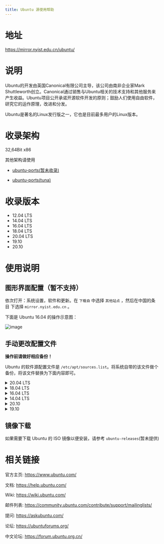 ```yaml
---
title: Ubuntu 源使用帮助
---
```


地址
====

<https://mirror.nyist.edu.cn/ubuntu/>

说明
====

Ubuntu的开发由英国Canonical有限公司主导，该公司由南非企业家Mark Shuttleworth创立。Canonical通过销售与Ubuntu相关的技术支持和其他服务来产生收益。Ubuntu项目公开承诺开源软件开发的原则；鼓励人们使用自由软件，研究它的运作原理，改进和分发。

Ubuntu是著名的Linux发行版之一，它也是目前最多用户的Linux版本。

收录架构
========

32,64Bit x86

其他架构请使用 
- [ubuntu-ports(暂未收录)](https://mirror.nyist.edu.cn/ubuntu-ports)

- [ubuntu-ports(tuna)](https://mirrors.tuna.tsinghua.edu.cn/ubuntu-ports/)

收录版本
========

- 12.04 LTS   
- 14.04 LTS   
- 16.04 LTS   
- 18.04 LTS   
- 20.04 LTS   
- 19.10   
- 20.10

使用说明
========

图形界面配置（暂不支持）
------------------------

依次打开：系统设置，软件和更新。在 `下载自` 中选择 `其他站点`
，然后在中国的条目 下选择 `mirror.nyist.edu.cn` 。

下面是 Ubuntu 16.04 的操作示意图：

![image](images/ubuntu-setting.png)

手动更改配置文件
----------------

**操作前请做好相应备份！**

Ubuntu 的软件源配置文件是 `/etc/apt/sources.list`。将系统自带的该文件做个备份，将该文件替换为下面内容即可。

<details>
<summary>20.04 LTS</summary>
<pre><code>
# 默认注释了源码镜像以提高 apt update 速度，如有需要可自行取消注释
deb https://mirror.nyist.edu.cn/ubuntu/ focal main restricted universe multiverse
# deb-src https://mirror.nyist.edu.cn/ubuntu/ focal main restricted universe multiverse
deb https://mirror.nyist.edu.cn/ubuntu/ focal-updates main restricted universe multiverse
# deb-src https://mirror.nyist.edu.cn/ubuntu/ focal-updates main restricted universe multiverse
deb https://mirror.nyist.edu.cn/ubuntu/ focal-backports main restricted universe multiverse
# deb-src https://mirror.nyist.edu.cn/ubuntu/ focal-backports main restricted universe multiverse
deb https://mirror.nyist.edu.cn/ubuntu/ focal-security main restricted universe multiverse
# deb-src https://mirror.nyist.edu.cn/ubuntu/ focal-security main restricted universe multiverse

# 预发布软件源，不建议启用
# deb https://mirror.nyist.edu.cn/ubuntu/ focal-proposed main restricted universe multiverse
# deb-src https://mirror.nyist.edu.cn/ubuntu/ focal-proposed main restricted universe multiverse
</code></pre>
</details>

<details>
<summary>18.04 LTS</summary>
<pre><code>
# 默认注释了源码镜像以提高 apt update 速度，如有需要可自行取消注释
deb https://mirror.nyist.edu.cn/ubuntu/ bionic main restricted universe multiverse
# deb-src https://mirror.nyist.edu.cn/ubuntu/ bionic main restricted universe multiverse
deb https://mirror.nyist.edu.cn/ubuntu/ bionic-updates main restricted universe multiverse
# deb-src https://mirror.nyist.edu.cn/ubuntu/ bionic-updates main restricted universe multiverse
deb https://mirror.nyist.edu.cn/ubuntu/ bionic-backports main restricted universe multiverse
# deb-src https://mirror.nyist.edu.cn/ubuntu/ bionic-backports main restricted universe multiverse
deb https://mirror.nyist.edu.cn/ubuntu/ bionic-security main restricted universe multiverse
# deb-src https://mirror.nyist.edu.cn/ubuntu/ bionic-security main restricted universe multiverse

# 预发布软件源，不建议启用
# deb https://mirror.nyist.edu.cn/ubuntu/ bionic-proposed main restricted universe multiverse
# deb-src https://mirror.nyist.edu.cn/ubuntu/ bionic-proposed main restricted universe multiverse
</pre></code>
</details>

<details>
<summary>16.04 LTS</summary>
<pre><code>
# 默认注释了源码镜像以提高 apt update 速度，如有需要可自行取消注释
deb https://mirror.nyist.edu.cn/ubuntu/ xenial main restricted universe multiverse
# deb-src https://mirror.nyist.edu.cn/ubuntu/ xenial main restricted universe multiverse
deb https://mirror.nyist.edu.cn/ubuntu/ xenial-updates main restricted universe multiverse
# deb-src https://mirror.nyist.edu.cn/ubuntu/ xenial-updates main restricted universe multiverse
deb https://mirror.nyist.edu.cn/ubuntu/ xenial-backports main restricted universe multiverse
# deb-src https://mirror.nyist.edu.cn/ubuntu/ xenial-backports main restricted universe multiverse
deb https://mirror.nyist.edu.cn/ubuntu/ xenial-security main restricted universe multiverse
# deb-src https://mirror.nyist.edu.cn/ubuntu/ xenial-security main restricted universe multiverse

# 预发布软件源，不建议启用
# deb https://mirror.nyist.edu.cn/ubuntu/ xenial-proposed main restricted universe multiverse
# deb-src https://mirror.nyist.edu.cn/ubuntu/ xenial-proposed main restricted universe multiverse
</pre></code>
</details>

<details>
<summary>14.04 LTS</summary>
<pre><code>
# 默认注释了源码镜像以提高 apt update 速度，如有需要可自行取消注释
deb https://mirror.nyist.edu.cn/ubuntu/ trusty main restricted universe multiverse
# deb-src https://mirror.nyist.edu.cn/ubuntu/ trusty main restricted universe multiverse
deb https://mirror.nyist.edu.cn/ubuntu/ trusty-updates main restricted universe multiverse
# deb-src https://mirror.nyist.edu.cn/ubuntu/ trusty-updates main restricted universe multiverse
deb https://mirror.nyist.edu.cn/ubuntu/ trusty-backports main restricted universe multiverse
# deb-src https://mirror.nyist.edu.cn/ubuntu/ trusty-backports main restricted universe multiverse
deb https://mirror.nyist.edu.cn/ubuntu/ trusty-security main restricted universe multiverse
# deb-src https://mirror.nyist.edu.cn/ubuntu/ trusty-security main restricted universe multiverse

# 预发布软件源，不建议启用
# deb https://mirror.nyist.edu.cn/ubuntu/ trusty-proposed main restricted universe multiverse
# deb-src https://mirror.nyist.edu.cn/ubuntu/ trusty-proposed main restricted universe multiverse
</code></pre>
</details>

<details>
<summary>20.10</summary>
<pre><code>
# 默认注释了源码镜像以提高 apt update 速度，如有需要可自行取消注释
deb https://mirror.nyist.edu.cn/ubuntu/ groovy main restricted universe multiverse
# deb-src https://mirror.nyist.edu.cn/ubuntu/ groovy main restricted universe multiverse
deb https://mirror.nyist.edu.cn/ubuntu/ groovy-updates main restricted universe multiverse
# deb-src https://mirror.nyist.edu.cn/ubuntu/ groovy-updates main restricted universe multiverse
deb https://mirror.nyist.edu.cn/ubuntu/ groovy-backports main restricted universe multiverse
# deb-src https://mirror.nyist.edu.cn/ubuntu/ groovy-backports main restricted universe multiverse
deb https://mirror.nyist.edu.cn/ubuntu/ groovy-security main restricted universe multiverse
# deb-src https://mirror.nyist.edu.cn/ubuntu/ groovy-security main restricted universe multiverse

# 预发布软件源，不建议启用
# deb https://mirror.nyist.edu.cn/ubuntu/ groovy-proposed main restricted universe multiverse
# deb-src https://mirror.nyist.edu.cn/ubuntu/ groovy-proposed main restricted universe multiverse
</code></pre>
</details>

<details>
<summary>19.10</summary>
<pre><code>
# 默认注释了源码镜像以提高 apt update 速度，如有需要可自行取消注释
deb https://mirror.nyist.edu.cn/ubuntu/ eoan main restricted universe multiverse
# deb-src https://mirror.nyist.edu.cn/ubuntu/ eoan main restricted universe multiverse
deb https://mirror.nyist.edu.cn/ubuntu/ eoan-updates main restricted universe multiverse
# deb-src https://mirror.nyist.edu.cn/ubuntu/ eoan-updates main restricted universe multiverse
deb https://mirror.nyist.edu.cn/ubuntu/ eoan-backports main restricted universe multiverse
# deb-src https://mirror.nyist.edu.cn/ubuntu/ eoan-backports main restricted universe multiverse
deb https://mirror.nyist.edu.cn/ubuntu/ eoan-security main restricted universe multiverse
# deb-src https://mirror.nyist.edu.cn/ubuntu/ eoan-security main restricted universe multiverse

# 预发布软件源，不建议启用
# deb https://mirror.nyist.edu.cn/ubuntu/ eoan-proposed main restricted universe multiverse
# deb-src https://mirror.nyist.edu.cn/ubuntu/ eoan-proposed main restricted universe multiverse
</code></pre>
</details>

镜像下载
--------

如果需要下载 Ubuntu 的 ISO 镜像以便安装，请参考 `ubuntu-releases`(暂未提供)

相关链接
========

官方主页:   <https://www.ubuntu.com/>

文档:   <https://help.ubuntu.com/>

Wiki:   <https://wiki.ubuntu.com/>

邮件列表:   <https://community.ubuntu.com/contribute/support/mailinglists/>

提问:   <https://askubuntu.com/>

论坛:   <https://ubuntuforums.org/>

中文论坛:   <https://forum.ubuntu.org.cn/>
